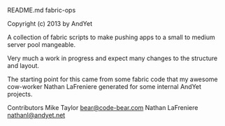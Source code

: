 README.md
fabric-ops

Copyright (c) 2013 by AndYet

A collection of fabric scripts to make pushing apps to a
small to medium server pool mangeable.

Very much a work in progress and expect many changes to the
structure and layout.

The starting point for this came from some fabric code that
my awesome cow-worker Nathan LaFreniere generated for some
internal AndYet projects.


Contributors
Mike Taylor <bear@code-bear.com>
Nathan LaFreniere <nathanl@andyet.net>